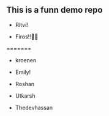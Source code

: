 ## This is a funn demo repo

- Ritvi!


- Firos!!🙌🏻

=======
- kroenen


- Emily!

- Roshan

- Utkarsh
  
- Thedevhassan
